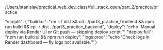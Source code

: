 /Users/stanislav/practical_web_dev_class/full_stack_open/part_2/practice/practice



"scripts": {
  "build:ui": "rm -rf dist && cd ../part3_practice_frontend && npm run build && cp -r dist ../part3_practice_backend",
  "deploy": "echo 'Manual deploy via Render UI or Git push — skipping deploy script.'",
  "deploy:full": "npm run build:ui && npm run deploy",
  "logs:prod": "echo 'Check logs in Render dashboard — fly logs not available.'"
}
